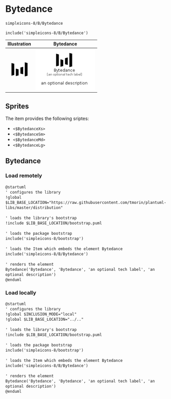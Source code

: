 # Bytedance


```text
simpleicons-8/B/Bytedance
```

```text
include('simpleicons-8/B/Bytedance')
```



| Illustration | Bytedance |
| :---: | :---: |
| ![illustration for Illustration](../../simpleicons-8/B/Bytedance.png) | ![illustration for Bytedance](../../simpleicons-8/B/Bytedance.Local.png) |



## Sprites
The item provides the following sriptes:

- `<$BytedanceXs>`
- `<$BytedanceSm>`
- `<$BytedanceMd>`
- `<$BytedanceLg>`





## Bytedance

### Load remotely
```plantuml
@startuml
' configures the library
!global $LIB_BASE_LOCATION="https://raw.githubusercontent.com/tmorin/plantuml-libs/master/distribution"

' loads the library's bootstrap
!include $LIB_BASE_LOCATION/bootstrap.puml

' loads the package bootstrap
include('simpleicons-8/bootstrap')

' loads the Item which embeds the element Bytedance
include('simpleicons-8/B/Bytedance')

' renders the element
Bytedance('Bytedance', 'Bytedance', 'an optional tech label', 'an optional description')
@enduml
```

### Load locally
```plantuml
@startuml
' configures the library
!global $INCLUSION_MODE="local"
!global $LIB_BASE_LOCATION="../.."

' loads the library's bootstrap
!include $LIB_BASE_LOCATION/bootstrap.puml

' loads the package bootstrap
include('simpleicons-8/bootstrap')

' loads the Item which embeds the element Bytedance
include('simpleicons-8/B/Bytedance')

' renders the element
Bytedance('Bytedance', 'Bytedance', 'an optional tech label', 'an optional description')
@enduml
```

